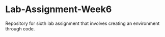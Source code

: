 # Lab-Assignment-Week6
Repository for sixth lab assignment that involves creating an environment through code.
